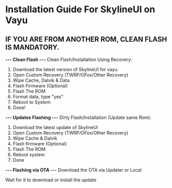 # Installation Guide For SkylineUI on Vayu

## IF YOU ARE FROM ANOTHER ROM, CLEAN FLASH IS MANDATORY.

**--- Clean Flash ---**
Clean Flash/Installation Using Recovery:
1. Download the latest version of SkylineUI for vayu.
2. Open Custom Recovery (TWRP/OFox/Other Recovery)
3. Wipe Cache, Dalvik & Data
4. Flash Firmware (Optional)
5. Flash The ROM
8. Format data, type "yes"
9. Reboot to System
10. Done!

**--- Updates Flashing ---**
Dirty Flash/Installation (Update same Rom):
1. Download the latest update of SkylineUI
2. Open Custom Recovery (TWRP/OFox/Other Recovery)
3. Wipe Cache & Dalvik
5. Flash firmware (Optional)
6. Flash The ROM
7. Reboot system
8. Done

**--- Flashing via OTA ---**
Download the OTA via Updater or Local

Wait for it to download or install the update
